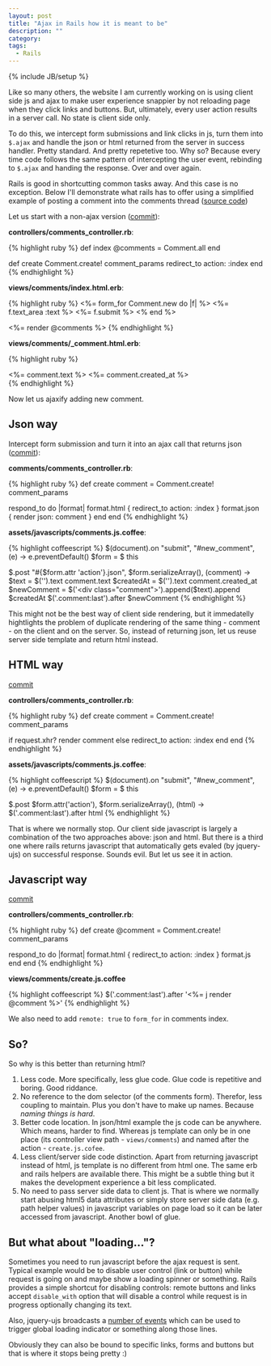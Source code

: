 ```yaml
---
layout: post
title: "Ajax in Rails how it is meant to be"
description: ""
category: 
tags:
  - Rails
---
```


{% include JB/setup %}

Like so many others, the website I am currently working on is using client side js and ajax to make user experience snappier by not reloading page when they click links and buttons. But, ultimately, every user action results in a server call. No state is client side only.

To do this, we intercept form submissions and link clicks in js, turn them into `$.ajax` and handle the json or html returned from the server in success handler. Pretty standard. And pretty repetetive too. Why so? Because every time code follows the same pattern of intercepting the user event, rebinding to `$.ajax` and handing the response. Over and over again.

Rails is good in shortcutting common tasks away. And this case is no exception. Below I'll demonstrate what rails has to offer using a simplified example of posting a comment into the comments thread ([source code](https://github.com/artemave/railjax-demo))

Let us start with a non-ajax version ([commit](https://github.com/artemave/railjax-demo/commit/7df1ee54c558fc6d051cba611832c64fd224d7de)):

**controllers/comments_controller.rb**:

{% highlight ruby %}
def index
  @comments = Comment.all
end

def create
  Comment.create! comment_params
  redirect_to action: :index
end
{% endhighlight %}

**views/comments/index.html.erb**:

{% highlight ruby %}
<%= form_for Comment.new do |f| %>
  <%= f.text_area :text %>
  <%= f.submit %>
<% end %>

<%= render @comments %>
{% endhighlight %}

**views/comments/_comment.html.erb**:

{% highlight ruby %}
<div class="comment">
  <span><%= comment.text %></span>
  <span><%= comment.created_at %></span>
</div>
{% endhighlight %}

Now let us ajaxify adding new comment.

## Json way

Intercept form submission and turn it into an ajax call that returns json ([commit](https://github.com/artemave/railjax-demo/commit/84b7fd1bee5f7c20e443eb0a59b6b8dd01ca9b43)):

**comments/comments_controller.rb**:

{% highlight ruby %}
def create
  comment = Comment.create! comment_params

  respond_to do |format|
    format.html { redirect_to action: :index  }
    format.json { render json: comment }
  end
end
{% endhighlight %}

**assets/javascripts/comments.js.coffee**:

{% highlight coffeescript %}
$(document).on "submit", "#new_comment", (e) ->
  e.preventDefault()
  $form = $ this

  $.post "#{$form.attr 'action'}.json", $form.serializeArray(), (comment) ->
    $text = $('<span>').text comment.text
    $createdAt = $('<span>').text comment.created_at
    $newComment = $('<div class="comment">').append($text).append $createdAt
    $('.comment:last').after $newComment
{% endhighlight %}

This might not be the best way of client side rendering, but it immedatelly hightlights the problem of duplicate rendering of the same thing - comment - on the client and on the server. So, instead of returning json, let us reuse server side template and return html instead.

## HTML way

[commit](https://github.com/artemave/railjax-demo/commit/dcc848f2b1294cc978a78b08dd901e3d617a2c65)

**controllers/comments_controller.rb**:

{% highlight ruby %}
def create
  comment = Comment.create! comment_params

  if request.xhr?
    render comment
  else
    redirect_to action: :index
  end
end
{% endhighlight %}

**assets/javascripts/comments.js.coffee**:

{% highlight coffeescript %}
$(document).on "submit", "#new_comment", (e) ->
  e.preventDefault()
  $form = $ this

  $.post $form.attr('action'), $form.serializeArray(), (html) ->
    $('.comment:last').after html
{% endhighlight %}

That is where we normally stop. Our client side javascript is largely a combination of the two approaches above: json and html. But there is a third one where rails returns javascript that automatically gets evaled (by jquery-ujs) on successful response. Sounds evil. But let us see it in action.

## Javascript way

[commit](https://github.com/artemave/railjax-demo/commit/2d06091a06850ba997d6bbcd4ad58fbd4bb5bbb2)

**controllers/comments_controller.rb**:

{% highlight ruby %}
def create
  @comment = Comment.create! comment_params

  respond_to do |format|
    format.html { redirect_to action: :index }
    format.js
  end
end
{% endhighlight %}

**views/comments/create.js.coffee**

{% highlight coffeescript %}
$('.comment:last').after '<%= j render @comment %>'
{% endhighlight %}

We also need to add `remote: true` to `form_for` in comments index.

## So?

So why is this better than returning html?

1. Less code. More specifically, less glue code. Glue code is repetitive and boring. Good riddance.
2. No reference to the dom selector (of the comments form). Therefor, less coupling to maintain. Plus you don't have to make up names. Because _naming things is hard_.
3. Better code location. In json/html example the js code can be anywhere. Which means, harder to find. Whereas js template can only be in one place (its controller view path - `views/comments`) and named after the action - `create.js.cofee`.
4. Less client/server side code distinction. Apart from returning javascript instead of html, js template is no different from html one. The same erb and rails helpers are available there. This might be a subtle thing but it makes the development experience a bit less complicated.
5. No need to pass server side data to client js. That is where we normally start abusing html5 data attributes or simply store server side data (e.g. path helper values) in javascript variables on page load so it can be later accessed from javascript. Another bowl of glue.

## But what about "loading..."?

Sometimes you need to run javascript before the ajax request is sent. Typical example would be to disable user control (link or button) while request is going on and maybe show a loading spinner or something. Rails provides a simple shortcut for disabling controls: remote buttons and links accept `disable_with` option that will disable a control while request is in progress optionally changing its text.

Also, jquery-ujs broadcasts a [number of events](https://github.com/rails/jquery-ujs/wiki/ajax#custom-events-fired-during-data-remote-requests) which can be used to trigger global loading indicator or something along those lines. 

Obviously they can also be bound to specific links, forms and buttons but that is where it stops being pretty :)
